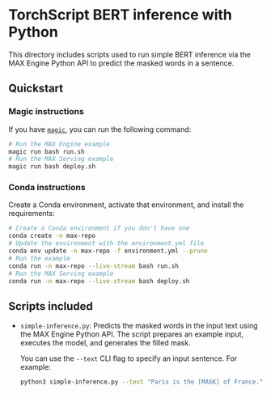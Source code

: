 # TorchScript BERT inference with Python

This directory includes scripts used to run simple BERT inference via the MAX
Engine Python API to predict the masked words in a sentence.

## Quickstart

### Magic instructions

If you have [`magic`](https://docs.modular.com/magic), you can run the
following command:

```sh
# Run the MAX Engine example
magic run bash run.sh
# Run the MAX Serving example
magic run bash deploy.sh
```

### Conda instructions

Create a Conda environment, activate that environment, and install the
requirements:

```sh
# Create a Conda environment if you don't have one
conda create -n max-repo
# Update the environment with the environment.yml file
conda env update -n max-repo -f environment.yml --prune
# Run the example
conda run -n max-repo --live-stream bash run.sh
# Run the MAX Serving example
conda run -n max-repo --live-stream bash deploy.sh
```

## Scripts included

- `simple-inference.py`: Predicts the masked words in the input text using the
MAX Engine Python API. The script prepares an example input, executes the
model, and generates the filled mask.

    You can use the `--text` CLI flag to specify an input sentence.
    For example:

    ```sh
    python3 simple-inference.py --text "Paris is the [MASK] of France."
    ```
